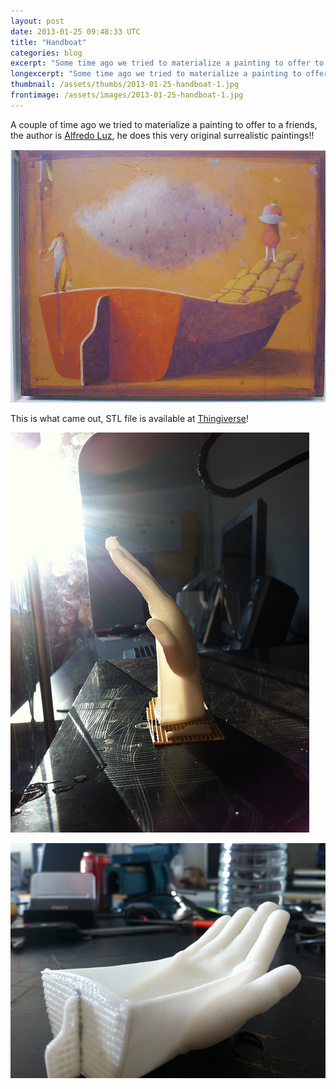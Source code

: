 ```yaml
---
layout: post
date: 2013-01-25 09:48:33 UTC
title: "Handboat"
categories: blog
excerpt: "Some time ago we tried to materialize a painting to offer to a friend, the author is Alfredo Luz, he does this very original surrealistic paintings!!"
longexcerpt: "Some time ago we tried to materialize a painting to offer to a friend, the author is Alfredo Luz, he does this very original surrealistic paintings!! This is the result. The STL file is available at Thingiverse!"
thumbnail: /assets/thumbs/2013-01-25-handboat-1.jpg
frontimage: /assets/images/2013-01-25-handboat-1.jpg
---
```


A couple of time ago we tried to materialize a painting to offer to a friends, the author is <a href="http://www.alfredoluz.com/">Alfredo Luz</a>, he does this very original surrealistic paintings!!

<a href="http://www.flickr.com/photos/guibot/8412765255/">![](/assets/images/2013-01-25-handboat-1.jpg)</a>

This is what came out, STL file is available at <a href="http://www.thingiverse.com/thing:44365">Thingiverse</a>!

<a href="http://www.flickr.com/photos/guibot/8412756037/">![](/assets/images/2013-01-25-handboat-2.jpg)</a>

<a href="http://www.flickr.com/photos/guibot/8412756011/">![](/assets/images/2013-01-25-handboat-3.jpg)</a>

